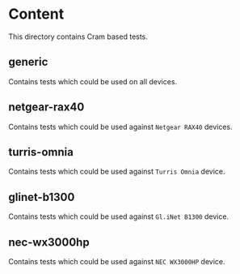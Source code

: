 # Content

This directory contains Cram based tests.

## generic

Contains tests which could be used on all devices.

## netgear-rax40

Contains tests which could be used against `Netgear RAX40` devices.

## turris-omnia

Contains tests which could be used against `Turris Omnia` device.

## glinet-b1300

Contains tests which could be used against `Gl.iNet B1300` device.

## nec-wx3000hp

Contains tests which could be used against `NEC WX3000HP` device.
